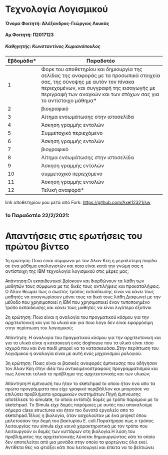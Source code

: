 # Τεχνολογία Λογισμικού

#### Όνομα Φοιτητή: Αλέξανδρος-Γεώργιος Λουκάς
#### Αμ Φοιτητή: Π2017123
#####  Καθηγητής: Κωνσταντίνος Χωριανόπουλος

| Εβδομάδα* | Παραδοτέο |
| --- | --- |
| 1 | Φορκ του αποθετηρίου και δημιουργία της σελίδας της αναφοράς με τα προσωπικά στοιχεία σας, της σύνοψης με αυτόν τον πίνακα περιεχομένων, και συγγραφή της εισαγωγής με περιγραφή των αναγκών και των στόχων σας για το αντίστοιχο μάθημα* |
| 2 | βιογραφικό |
| 3 | Αίτημα ενσωμάτωσης στην ιστοσελίδα |
| 4 | Άσκηση γραμμής εντολών |
| 5 | Συμμετοχικό περιεχόμενο |
| 6 | Άσκηση γραμμής εντολών |
| 7 | βιογραφικό |
| 8 | Αίτημα ενσωμάτωσης στην ιστοσελίδα |
| 9 | Άσκηση γραμμής εντολών |
| 10 | συμμετοχικό περιεχόμενο |
| 11 | Άσκηση γραμμής εντολών |
| 12 | Τελική αναφορά* |

link αποθετηρίου μου μετά από Fork: https://github.com/Axel12321/sw

### 1ο Παραδοτέο 22/2/2021:
# Απαντήσεις στις ερωτήσεις του πρώτου βίντεο
1η ερώτηση: Ποια είναι σύμφωνα με τον Αλαν Κεη η μεγαλύτερη παγίδα σε ένα μάθημα υπολογιστών και ποια είναι κατά την γνώμη σας η αντίστοιχη της ΙΒΜ τεχνολογία λογισμικού στις μέρες μας;

Απάντηση:Οι εκπαιδευτικοί βρίσκουν και διορθώνουν τα λάθη των
μαθητών τους σύμφωνα με τις δικές τους αντιλήψεις και προκαταλήψεις. Ο Άλαν θεωρεί  πως ο σωστός
τρόπος εκπαίδευσης είναι να κάνει τους μαθητές να αναγνωρίσουν μόνοι τους τα δικά
τους λάθη.Διαφωνεί με την μέθοδο που χρησιμοποιεί η IBM που χρησιμοποιεί έναν τυποποιημένο τρόπο εκπαίδευσης και κάνει τους μαθητές να είναι λιγότερο έξυπνοι

2η ερώτηση: Ποια είναι η αναλογία του πραγματικού κόσμου για την αρχιτεκτονική και για τα υλικά και για ποιο λόγο δεν είναι εφαρμόσιμη στην περίπτωση του λογισμικού;

Απάντηση: Η αναλογία του πραγματικού κόσμου για την αρχιτεκτονική  και για τα υλικά είναι η κατασκευή ενός doghouse που τα υλικά είναι τόσο ισχυρά που και ένα παιδί μπορεί να το κατασκευάσει.Στην περίπτωση του λογισμικού η αναλογία είναι με αυτή ενός μηχανισμού ρολογιού.

3η ερώτηση: Ποιες είναι οι βασικές αναφορές έμπνευσης που οδήγησαν τον Αλαν Κεη στην ιδέα του αντικειμενοστραφούς προγραμματισμού και πως λύνεται τελικά το πρόβλημα της αρχιτεκτονικής και των υλικών;

Απάντηση:Η έμπνευσή του ήταν το sketchpad το οποίο ήταν ένα απο τα πρώτα προγράμματα που είχε γραφικό
περιβάλλον και μπορούσε να επιλύσει προβλήματα γραμμικκών συστημάτων.Πηγή έμπνευσης αποτέλεσε το  simulate, το οποίο
εντόπιζε δομές με τρόπο παρόμοιο με το sketchpad. Το Simula είχε δομές παρόμοιες με αυτές που αποκαλούμε σήμερα
class structures και ήταν πιο δυνατό εργαλείο απο το sketchpad.Τέλος η  βιολογία, όταν
ασχολούταν με ένα project όπου μελετούσαν την δομή του βακτυρίου E. coli.Παρατήρησε πως ο τρόπος λειτουργίας
του simula είχε κοινά χαρακτηριστικά με τον τρόπο που λειτουργούν οι δομές των κυττάρων στη βιολογία.Η λύση του προβλήματος της
αρχιτεκτονικής λύνεται δημιουργώντας κάτι το οποίο δεν αποτελείται από μια μονάδα στην οποία τα φορτώνεις όλα εκεί.
Αντίθετα θες να φτιάξει κάτι που λειτουργεί και έπειτα να το βελτιώνει
